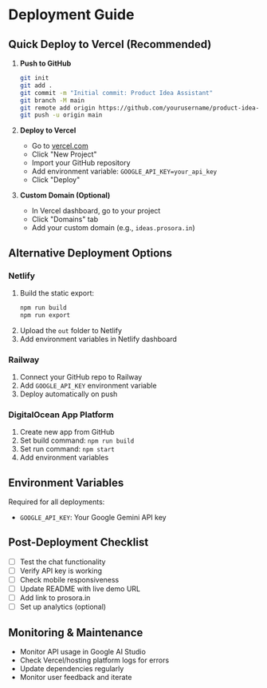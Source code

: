 # Deployment Guide

## Quick Deploy to Vercel (Recommended)

1. **Push to GitHub**
   ```bash
   git init
   git add .
   git commit -m "Initial commit: Product Idea Assistant"
   git branch -M main
   git remote add origin https://github.com/yourusername/product-idea-assistant.git
   git push -u origin main
   ```

2. **Deploy to Vercel**
   - Go to [vercel.com](https://vercel.com)
   - Click "New Project"
   - Import your GitHub repository
   - Add environment variable: `GOOGLE_API_KEY=your_api_key`
   - Click "Deploy"

3. **Custom Domain (Optional)**
   - In Vercel dashboard, go to your project
   - Click "Domains" tab
   - Add your custom domain (e.g., `ideas.prosora.in`)

## Alternative Deployment Options

### Netlify
1. Build the static export:
   ```bash
   npm run build
   npm run export
   ```
2. Upload the `out` folder to Netlify
3. Add environment variables in Netlify dashboard

### Railway
1. Connect your GitHub repo to Railway
2. Add `GOOGLE_API_KEY` environment variable
3. Deploy automatically on push

### DigitalOcean App Platform
1. Create new app from GitHub
2. Set build command: `npm run build`
3. Set run command: `npm start`
4. Add environment variables

## Environment Variables

Required for all deployments:
- `GOOGLE_API_KEY`: Your Google Gemini API key

## Post-Deployment Checklist

- [ ] Test the chat functionality
- [ ] Verify API key is working
- [ ] Check mobile responsiveness
- [ ] Update README with live demo URL
- [ ] Add link to prosora.in
- [ ] Set up analytics (optional)

## Monitoring & Maintenance

- Monitor API usage in Google AI Studio
- Check Vercel/hosting platform logs for errors
- Update dependencies regularly
- Monitor user feedback and iterate